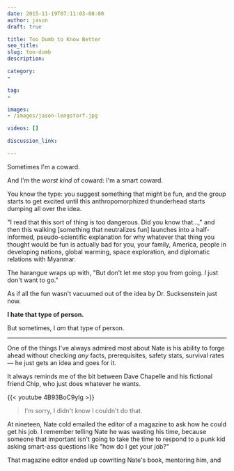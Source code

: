 ```yaml
---
date: 2015-11-19T07:11:03-08:00
author: jason
draft: true

title: Too Dumb to Know Better
seo_title: 
slug: too-dumb
description: 

category:
- 

tag:
- 

images:
- /images/jason-lengstorf.jpg

videos: []

discussion_link: 

---
```

Sometimes I'm a coward.

And I'm the _worst kind_ of coward: I'm a smart coward.

You know the type: you suggest something that might be fun, and the group starts to get excited until this anthropomorphized thunderhead starts dumping all over the idea.

"I read that this sort of thing is too dangerous. Did you know that...," and then this walking [something that neutralizes fun] launches into a half-informed, pseudo-scientific explanation for why whatever that thing you thought would be fun is actually bad for you, your family, America, people in developing nations, global warming, space exploration, and diplomatic relations with Myanmar.

The harangue wraps up with, "But don't let me stop you from going. _I_ just don't want to go."

As if all the fun wasn't vacuumed out of the idea by Dr. Sucksenstein just now.

**I hate that type of person.**

But sometimes, I _am_ that type of person.

---

One of the things I've always admired most about Nate is his ability to forge ahead without checking _any_ facts, prerequisites, safety stats, survival rates — he just gets an idea and goes for it.

It always reminds me of the bit between Dave Chapelle and his fictional friend Chip, who just does whatever he wants.

{{< youtube 4B93BoC9ylg >}}

> I'm sorry, I didn't know I couldn't do that.

At nineteen, Nate cold emailed the editor of a magazine to ask how he could get his job. I remember telling Nate he was wasting his time, because someone that important isn't going to take the time to respond to a punk kid asking smart-ass questions like "how do I get your job?"

That magazine editor ended up cowriting Nate's book, mentoring him, and 
